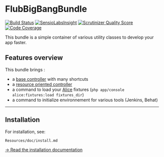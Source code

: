 FlubBigBangBundle
=================

[![Build Status](https://api.travis-ci.org/FlorianLB/FlubBigBangBundle.png?branch=master)](https://travis-ci.org/FlorianLB/FlubBigBangBundle) [![SensioLabsInsight](https://insight.sensiolabs.com/projects/16e7cea1-4baa-42f0-95fe-77fce94633bb/mini.png)](https://insight.sensiolabs.com/projects/16e7cea1-4baa-42f0-95fe-77fce94633bb) [![Scrutinizer Quality Score](https://scrutinizer-ci.com/g/FlorianLB/FlubBigBangBundle/badges/quality-score.png?s=a63e8cd09f48879781a134bdc069e31c804ca3e8)](https://scrutinizer-ci.com/g/FlorianLB/FlubBigBangBundle/) [![Code Coverage](https://scrutinizer-ci.com/g/FlorianLB/FlubBigBangBundle/badges/coverage.png?s=1db1c3b18a3d9cdb8518d48b587e5c23875cfb4e)](https://scrutinizer-ci.com/g/FlorianLB/FlubBigBangBundle/)

This bundle is a simple container of various utility classes to develop your app faster.


Features overview
------------

This bundle brings :

- a [base controller](https://github.com/FlorianLB/FlubBigBangBundle/blob/master/Controller/Controller.php) with many shortcuts
- a [resource oriented controller](https://github.com/FlorianLB/FlubBigBangBundle/blob/master/Controller/ResourceOrientedController.php)
- a command to load your [Alice](https://github.com/nelmio/alice) fixtures (`php app/console alice:fixtures:load fixtures_dir`)
- a command to initialize environnement for various tools (Jenkins, Behat)

----------


Installation
------------

For installation, see:

    Resources/doc/install.md

[&rarr; Read the
installation documentation](Resources/doc/install.md)